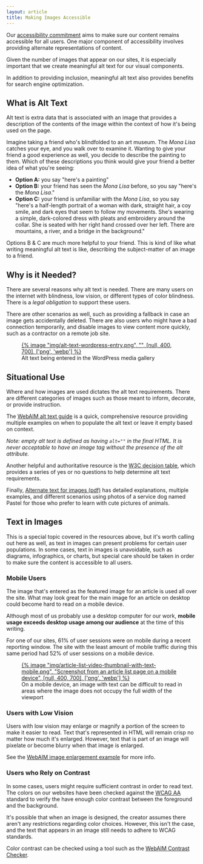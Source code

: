 ```yaml
---
layout: article
title: Making Images Accessible
---
```

Our [accessibility commitment](https://www.taunton.com/accessibility-commitment/) aims to make sure our content remains accessible for all users. One major component of accessibility involves providing alternate representations of content.

Given the number of images that appear on our sites, it is especially important that we create meaningful alt text for our visual components.

In addition to providing inclusion, meaningful alt text also provides benefits for search engine optimization.

## What is Alt Text
Alt text is extra data that is associated with an image that provides a description of the contents of the image within the context of how it's being used on the page.

Imagine taking a friend who's blindfolded to an art museum. The _Mona Lisa_ catches your eye, and you walk over to examine it. Wanting to give your friend a good experience as well, you decide to describe the painting to them. Which of these descriptions you think would give your friend a better idea of what you're seeing: 

- **Option A:** you say "here's a painting"
- **Option B:** your friend has seen the _Mona Lisa_ before, so you say "here's the _Mona Lisa_."
- **Option C:** your friend is unfamiliar with the _Mona Lisa_, so you say "here's a half-length portrait of a woman with dark, straight hair, a coy smile, and dark eyes that seem to follow my movements. She's wearing a simple, dark-colored dress with pleats and embroidery around the collar. She is seated with her right hand crossed over her left. There are mountains, a river, and a bridge in the background."


Options B & C are much more helpful to your friend. This is kind of like what writing meaningful alt text is like, describing the subject-matter of an image to a friend.

## Why is it Needed?
There are several reasons why alt text is needed. There are many users on the internet with blindness, low vision, or different types of color blindness. There is a _legal obligation_ to support these users. 

There are other scenarios as well, such as providing a fallback in case an image gets accidentally deleted. There are also users who might have a bad connection temporarily, and disable images to view content more quickly, such as a contractor on a remote job site.

<figure>
<a href="/img/alt-text-wordpress-entry.png">
{% image "img/alt-text-wordpress-entry.png", "", [null, 400, 700], ['png', 'webp'] %}
</a>
<figcaption>Alt text being entered in the WordPress media gallery</figcaption>
</figure>

## Situational Use
Where and how images are used dictates the alt text requirements. There are different categories of images such as those meant to inform, decorate, or provide instruction.

The [WebAIM alt text guide](https://webaim.org/techniques/alttext/) is a quick, comprehensive resource providing multiple examples on when to populate the alt text or leave it empty based on context. 

_Note: empty alt text is defined as having `alt=""` in the final HTML. It is never acceptable to have an image tag without the presence of the alt attribute._ 

Another helpful and authoritative resource is the [W3C decision table](https://www.w3.org/WAI/tutorials/images/decision-tree/), which provides a series of yes or no questions to help determine alt text requirements.

Finally, [Alternate text for images (pdf)](https://www.ssa.gov/accessibility/files/SSA_Alternative_Text_Guide.pdf) has detailed explanations, multiple examples, and different scenarios using photos of a service dog named Pastel for those who prefer to learn with cute pictures of animals.

## Text in Images
This is a special topic covered in the resources above, but it's worth calling out here as well, as text in images can present problems for certain user populations. In some cases, text in images is unavoidable, such as diagrams, infographics, or charts, but special care should be taken in order to make sure the content is accessible to all users.

### Mobile Users
The image that's entered as the featured image for an article is used all over the site. What may look great for the main image for an article on desktop could become hard to read on a mobile device. 

Although most of us probably use a desktop computer for our work, **mobile usage exceeds desktop usage among our audience** at the time of this writing. 

For one of our sites, 61% of user sessions were on mobile during a recent reporting window. The site with the least amount of mobile traffic during this same period had 52% of user sessions on a mobile device.

<figure>
<a href="/img/article-list-video-thumbnail-with-text-mobile.png">
{% image "img/article-list-video-thumbnail-with-text-mobile.png", "Screenshot from an article list page on a mobile device", [null, 400, 700], ['png', 'webp'] %}
</a>
<figcaption>On a mobile device, an image with text can be difficult to read in areas where the image does not occupy the full width of the viewport</figcaption>
</figure>

### Users with Low Vision
Users with low vision may enlarge or magnify a portion of the screen to make it easier to read. Text that's represented in HTML will remain crisp no matter how much it's enlarged. However, text that is part of an image will pixelate or become blurry when that image is enlarged.

See the [WebAIM image enlargement example](https://webaim.org/techniques/images/#enlarging) for more info.

### Users who Rely on Contrast
In some cases, users might require sufficient contrast in order to read text. The colors on our websites have been checked against the [WCAG AA](https://www.w3.org/WAI/WCAG2AA-Conformance) standard to verify the have enough color contrast between the foreground and the background. 

It's possible that when an image is designed, the creator assumes there aren't any restrictions regarding color choices. However, this isn't the case, and the text that appears in an image still needs to adhere to WCAG standards. 

Color contrast can be checked using a tool such as the [WebAIM Contrast Checker](https://webaim.org/resources/contrastchecker/).
